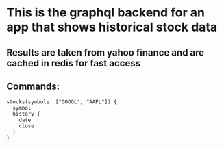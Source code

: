 # This is the graphql backend for an app that shows historical stock data
## Results are taken from yahoo finance and are cached in redis for fast access

## Commands:

```gql
stocks(symbols: ["GOOGL", "AAPL"]) {
  symbol
  history {
    date
    close
  }
}
```
